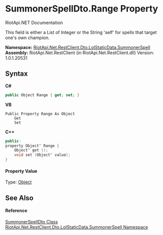 # SummonerSpellDto.Range Property 
RiotApi.NET Documentation 

This field is either a List of Integer or the String 'self' for spells that target one's own champion.

**Namespace:**&nbsp;<a href="d837fae4-b669-1f83-f445-fd0fa2bae31c">RiotApi.Net.RestClient.Dto.LolStaticData.SummonerSpell</a><br />**Assembly:**&nbsp;RiotApi.Net.RestClient (in RiotApi.Net.RestClient.dll) Version: 1.0.1.20531

## Syntax

**C#**<br />
``` C#
public Object Range { get; set; }
```

**VB**<br />
``` VB
Public Property Range As Object
	Get
	Set
```

**C++**<br />
``` C++
public:
property Object^ Range {
	Object^ get ();
	void set (Object^ value);
}
```


#### Property Value
Type: <a href="http://msdn2.microsoft.com/en-us/library/e5kfa45b" target="_blank">Object</a>

## See Also


#### Reference
<a href="197d3258-bf62-7fb6-0b77-ad55804cc982">SummonerSpellDto Class</a><br /><a href="d837fae4-b669-1f83-f445-fd0fa2bae31c">RiotApi.Net.RestClient.Dto.LolStaticData.SummonerSpell Namespace</a><br />